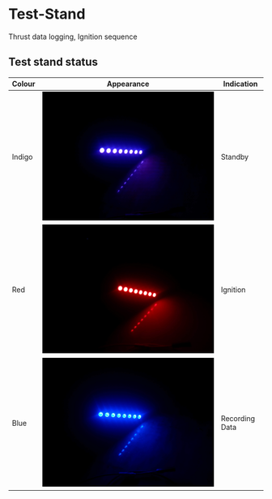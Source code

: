 # Test-Stand
Thrust data logging, Ignition sequence

## Test stand status

Colour | Appearance | Indication
--- | --- | ---
Indigo | ![](images/IMG_20210428_193810.jpg) | Standby
Red | ![](images/IMG_20210428_193620.jpg) | Ignition
Blue | ![](images/IMG_20210428_193655.jpg) | Recording Data